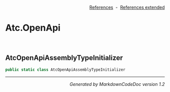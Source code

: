 <div style='text-align: right'>

[References](Index.md)&nbsp;&nbsp;-&nbsp;&nbsp;[References extended](IndexExtended.md)
</div>

# Atc.OpenApi

<br />


## AtcOpenApiAssemblyTypeInitializer

```csharp
public static class AtcOpenApiAssemblyTypeInitializer
```

<hr /><div style='text-align: right'><i>Generated by MarkdownCodeDoc version 1.2</i></div>
